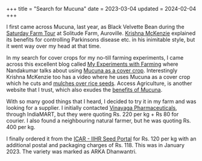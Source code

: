 +++
title = "Search for Mucuna"
date = 2023-03-04
updated = 2024-02-04
+++

I first came across Mucuna, last year, as Black Velvette Bean during the
[Saturday Farm Tour](https://solitude.farm/farm/) at Solitude Farm, Auroville.
[Krishna McKenzie](https://krishnamckenzie.com/) explained its benefits for
controlling Parkinsons disease etc. in his inimitable style, but it went way
over my head at that time.

In my search for cover crops for my no-till farming experiments, I came across this
excellent blog called [My Experiments with
Farming](farming-experiments.blogspot.com/)
where Nandakumar talks about using [Mucuna as a cover
crop](http://farming-experiments.blogspot.com/2014/09/invasive-cover-crops-pueraria-javanica.html).
Interestingly Krishna McKenzie too has a video where he uses Mucuna as a cover
crop which he cuts and [mulches over rice
seeds](https://www.youtube.com/watch?v=y0xmEDq3NIs). Access Agriculture, is
another website that I trust, which also exudes the [benefits of
Mucuna](https://www.accessagriculture.org/reviving-soils-mucuna).

With so many good things that I heard, I decided to try it in my farm and was
looking for a supplier. I initially contacted [Vinayaga
Pharmaceuticals](https://www.indiamart.com/vinarghya-pharmaceuticals/), through
IndiaMART, but they were quoting Rs. 220 per kg + Rs 80 for courier. I also
found a neighbouring natural farmer, but he was quoting Rs. 400 per kg.

I finally ordered it from the [ICAR - IIHR Seed
Portal](https://seed.iihr.res.in/) for Rs. 120 per kg with an additional postal
and packaging charges of Rs. 118. This was in January 2023. The variety was
marked as ARKA Dhanwantri.
